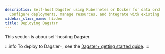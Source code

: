 ```yaml
---
description: Self-host Dagster using Kubernetes or Docker for data orchestration.
  Configure deployments, manage resources, and integrate with existing CI/CD workflows.
sidebar_class_name: hidden
title: Deploying Dagster
---
```


This section is about self-hosting Dagster.

:::info
To deploy to Dagster+, see the [Dagster+ getting started guide](/dagster-plus/getting-started).
:::
